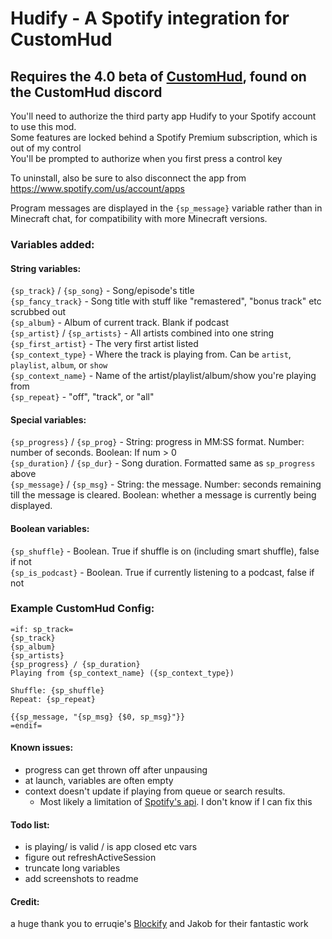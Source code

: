 # Hudify - A Spotify integration for CustomHud
## Requires the 4.0 beta of [CustomHud](https://modrinth.com/mod/customhud), found on the CustomHud discord


You'll need to authorize the third party app Hudify to your Spotify account to use this mod.   
Some features are locked behind a Spotify Premium subscription, which is out of my control  
You'll be prompted to authorize when you first press a control key

To uninstall, also be sure to also disconnect the app from https://www.spotify.com/us/account/apps

Program messages are displayed in the `{sp_message}` variable rather than in Minecraft chat, for compatibility with more Minecraft versions.

### Variables added:
#### String variables:
`{sp_track}` / `{sp_song}` - Song/episode's title  
`{sp_fancy_track}` - Song title with stuff like "remastered", "bonus track" etc scrubbed out  
`{sp_album}` - Album of current track. Blank if podcast  
`{sp_artist}` / `{sp_artists}` - All artists combined into one string  
`{sp_first_artist}` - The very first artist listed  
`{sp_context_type}` - Where the track is playing from. Can be `artist`, `playlist`, `album`, or `show`  
`{sp_context_name}` - Name of the artist/playlist/album/show you're playing from  
`{sp_repeat}` - "off", "track", or "all"  

#### Special variables:
`{sp_progress}` / `{sp_prog}` - String: progress in MM:SS format. Number: number of seconds. Boolean: If num > 0  
`{sp_duration}` / `{sp_dur}`  - Song duration. Formatted same as `sp_progress` above  
`{sp_message}` / `{sp_msg}` -  String: the message. Number: seconds remaining till the message is cleared. Boolean: whether a message is currently being displayed.  
#### Boolean variables:
`{sp_shuffle}` - Boolean. True if shuffle is on (including smart shuffle), false if not  
`{sp_is_podcast}` - Boolean. True if currently listening to a podcast, false if not  

### Example CustomHud Config:
```
=if: sp_track=
{sp_track}
{sp_album}
{sp_artists}
{sp_progress} / {sp_duration}
Playing from {sp_context_name} ({sp_context_type})

Shuffle: {sp_shuffle}
Repeat: {sp_repeat}

{{sp_message, "{sp_msg} {$0, sp_msg}"}}
=endif=
```
#### Known issues:
- progress can get thrown off after unpausing
- at launch, variables are often empty
- context doesn't update if playing from queue or search results. 
  - Most likely a limitation of [Spotify's api](https://developer.spotify.com/documentation/web-api/reference/get-information-about-the-users-current-playback). I don't know if I can fix this

#### Todo list:
- is playing/ is valid / is app closed etc vars
- figure out refreshActiveSession
- truncate long variables
- add screenshots to readme

#### Credit:  
a huge thank you to erruqie's [Blockify](https://github.com/erruqie/Blockify) and Jakob for their fantastic work


